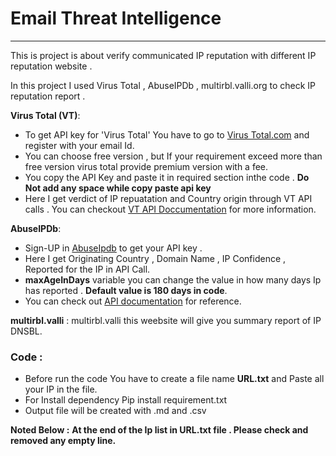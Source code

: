# Email Threat Intelligence
------

This is project is about verify communicated IP reputation with different IP reputation website . 

In this project I used Virus Total , AbuseIPDb , multirbl.valli.org  to check IP reputation report . 

**Virus Total (VT)**:
- To get  API key for 'Virus Total'  You have to go to [Virus  Total.com](https://www.virustotal.com/) and register with your email Id.
- You can  choose free version , but If your requirement  exceed more than free version virus total provide premium version with a fee. 
-  You copy the API Key and paste it in required section  inthe code . **Do Not add any space while copy paste api key** 
- Here I get verdict  of  IP  repuatation and Country origin  through VT API calls . You can checkout  [VT API Doccumentation](https://developers.virustotal.com/) for more information.

**AbuseIPDb**:

- Sign-UP in [AbuseIpdb](https://abuseipdb.com/) to get your API key . 
- Here I get Originating Country , Domain Name , IP Confidence , Reported  for  the IP in API  Call. 
- **maxAgeInDays** variable you can change the value in  how many days  Ip has reported  . **Default value is 180 days in code**.
- You can check out [API documentation](https://docs.abuseipdb.com/) for reference.

**multirbl.valli**
: multirbl.valli this weebsite will give you  summary report  of IP DNSBL. 

### Code :
-  Before run the code You have to create a file name **URL.txt** and Paste all your IP in the file.
-  For Install dependency Pip install requirement.txt 
-  Output file will be created with .md and .csv

**Noted Below :** 
**At the end of the Ip list in URL.txt file . Please check and removed any empty line.** 














